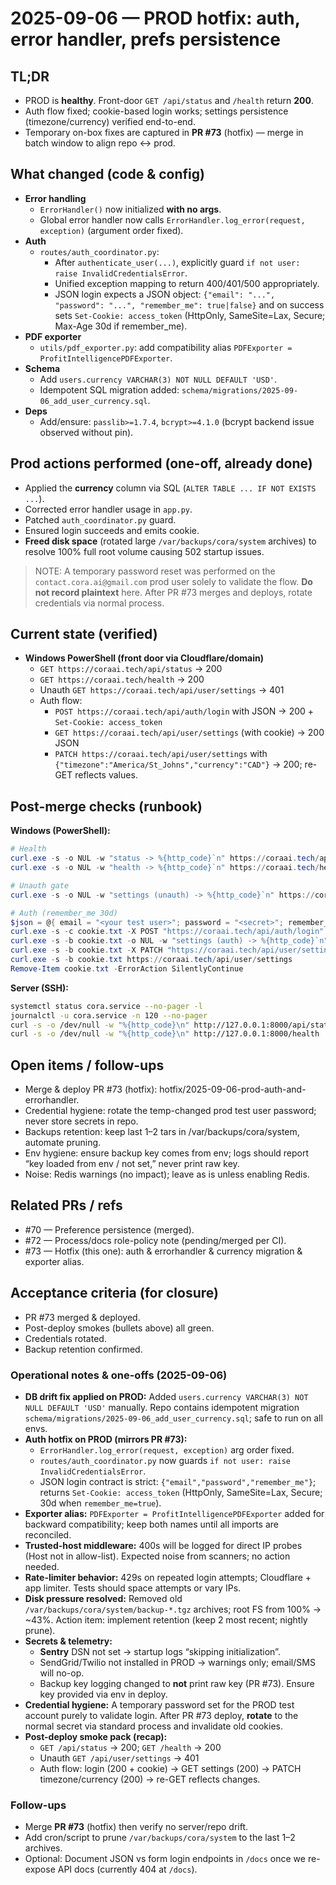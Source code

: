 # 2025-09-06 — PROD hotfix: auth, error handler, prefs persistence

## TL;DR
- PROD is **healthy**. Front-door `GET /api/status` and `/health` return **200**.
- Auth flow fixed; cookie-based login works; settings persistence (timezone/currency) verified end-to-end.
- Temporary on-box fixes are captured in **PR #73** (hotfix) — merge in batch window to align repo ↔ prod.

## What changed (code & config)
- **Error handling**
  - `ErrorHandler()` now initialized **with no args**.
  - Global error handler now calls `ErrorHandler.log_error(request, exception)` (argument order fixed).
- **Auth**
  - `routes/auth_coordinator.py`:
    - After `authenticate_user(...)`, explicitly guard `if not user: raise InvalidCredentialsError`.
    - Unified exception mapping to return 400/401/500 appropriately.
    - JSON login expects a JSON object: `{"email": "...", "password": "...", "remember_me": true|false}` and on success sets `Set-Cookie: access_token` (HttpOnly, SameSite=Lax, Secure; Max-Age 30d if remember_me).
- **PDF exporter**
  - `utils/pdf_exporter.py`: add compatibility alias `PDFExporter = ProfitIntelligencePDFExporter`.
- **Schema**
  - Add `users.currency VARCHAR(3) NOT NULL DEFAULT 'USD'`.
  - Idempotent SQL migration added: `schema/migrations/2025-09-06_add_user_currency.sql`.
- **Deps**
  - Add/ensure: `passlib>=1.7.4`, `bcrypt>=4.1.0` (bcrypt backend issue observed without pin).

## Prod actions performed (one-off, already done)
- Applied the **currency** column via SQL (`ALTER TABLE ... IF NOT EXISTS ...`).
- Corrected error handler usage in `app.py`.
- Patched `auth_coordinator.py` guard.
- Ensured login succeeds and emits cookie.
- **Freed disk space** (rotated large `/var/backups/cora/system` archives) to resolve 100% full root volume causing 502 startup issues.

> NOTE: A temporary password reset was performed on the `contact.cora.ai@gmail.com` prod user solely to validate the flow. **Do not record plaintext** here. After PR #73 merges and deploys, rotate credentials via normal process.

## Current state (verified)
- **Windows PowerShell (front door via Cloudflare/domain)**
  - `GET https://coraai.tech/api/status` → 200
  - `GET https://coraai.tech/health` → 200
  - Unauth `GET https://coraai.tech/api/user/settings` → 401
  - Auth flow:
    - `POST https://coraai.tech/api/auth/login` with JSON → 200 + `Set-Cookie: access_token`
    - `GET https://coraai.tech/api/user/settings` (with cookie) → 200 JSON
    - `PATCH https://coraai.tech/api/user/settings` with `{"timezone":"America/St_Johns","currency":"CAD"}` → 200; re-GET reflects values.

## Post-merge checks (runbook)
**Windows (PowerShell):**
```powershell
# Health
curl.exe -s -o NUL -w "status -> %{http_code}`n" https://coraai.tech/api/status
curl.exe -s -o NUL -w "health -> %{http_code}`n" https://coraai.tech/health

# Unauth gate
curl.exe -s -o NUL -w "settings (unauth) -> %{http_code}`n" https://coraai.tech/api/user/settings

# Auth (remember_me 30d)
$json = @{ email = "<your test user>"; password = "<secret>"; remember_me = $true } | ConvertTo-Json -Compress
curl.exe -s -c cookie.txt -X POST "https://coraai.tech/api/auth/login" -H "Content-Type: application/json" --data-binary $json -o NUL -w "login -> %{http_code}`n"
curl.exe -s -b cookie.txt -o NUL -w "settings (auth) -> %{http_code}`n" https://coraai.tech/api/user/settings
curl.exe -s -b cookie.txt -X PATCH "https://coraai.tech/api/user/settings" -H "Content-Type: application/json" --data-binary '{"timezone":"America/St_Johns","currency":"CAD"}' -o NUL -w "patch -> %{http_code}`n"
curl.exe -s -b cookie.txt https://coraai.tech/api/user/settings
Remove-Item cookie.txt -ErrorAction SilentlyContinue
```

**Server (SSH):**
```bash
systemctl status cora.service --no-pager -l
journalctl -u cora.service -n 120 --no-pager
curl -s -o /dev/null -w "%{http_code}\n" http://127.0.0.1:8000/api/status
curl -s -o /dev/null -w "%{http_code}\n" http://127.0.0.1:8000/health
```

## Open items / follow-ups
- Merge & deploy PR #73 (hotfix): hotfix/2025-09-06-prod-auth-and-errorhandler.
- Credential hygiene: rotate the temp-changed prod test user password; never store secrets in repo.
- Backups retention: keep last 1–2 tars in /var/backups/cora/system, automate pruning.
- Env hygiene: ensure backup key comes from env; logs should report “key loaded from env / not set,” never print raw key.
- Noise: Redis warnings (no impact); leave as is unless enabling Redis.

## Related PRs / refs
- #70 — Preference persistence (merged).
- #72 — Process/docs role-policy note (pending/merged per CI).
- #73 — Hotfix (this one): auth & errorhandler & currency migration & exporter alias.

## Acceptance criteria (for closure)
- PR #73 merged & deployed.
- Post-deploy smokes (bullets above) all green.
- Credentials rotated.
- Backup retention confirmed.

### Operational notes & one-offs (2025-09-06)

- **DB drift fix applied on PROD:** Added `users.currency VARCHAR(3) NOT NULL DEFAULT 'USD'` manually. Repo contains idempotent migration `schema/migrations/2025-09-06_add_user_currency.sql`; safe to run on all envs.
- **Auth hotfix on PROD (mirrors PR #73):**
  - `ErrorHandler.log_error(request, exception)` arg order fixed.
  - `routes/auth_coordinator.py` now guards `if not user: raise InvalidCredentialsError`.
  - JSON login contract is strict: `{"email","password","remember_me"}`; returns `Set-Cookie: access_token` (HttpOnly, SameSite=Lax, Secure; 30d when `remember_me=true`).
- **Exporter alias:** `PDFExporter = ProfitIntelligencePDFExporter` added for backward compatibility; keep both names until all imports are reconciled.
- **Trusted-host middleware:** 400s will be logged for direct IP probes (Host not in allow-list). Expected noise from scanners; no action needed.
- **Rate-limiter behavior:** 429s on repeated login attempts; Cloudflare + app limiter. Tests should space attempts or vary IPs.
- **Disk pressure resolved:** Removed old `/var/backups/cora/system/backup-*.tgz` archives; root FS from 100% → ~43%. Action item: implement retention (keep 2 most recent; nightly prune).
- **Secrets & telemetry:**
  - **Sentry** DSN not set → startup logs “skipping initialization”.
  - SendGrid/Twilio not installed in PROD → warnings only; email/SMS will no-op.
  - Backup key logging changed to **not** print raw key (PR #73). Ensure key provided via env in deploy.
- **Credential hygiene:** A temporary password set for the PROD test account purely to validate login. After PR #73 deploy, **rotate** to the normal secret via standard process and invalidate old cookies.
- **Post-deploy smoke pack (recap):**
  - `GET /api/status` → 200; `GET /health` → 200
  - Unauth `GET /api/user/settings` → 401
  - Auth flow: login (200 + cookie) → GET settings (200) → PATCH timezone/currency (200) → re-GET reflects changes.

### Follow-ups
- Merge **PR #73** (hotfix) then verify no server/repo drift.
- Add cron/script to prune `/var/backups/cora/system` to the last 1–2 archives.
- Optional: Document JSON vs form login endpoints in `/docs` once we re-expose API docs (currently 404 at `/docs`).
